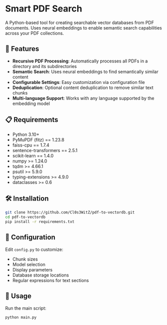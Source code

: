 # Smart PDF Search

A Python-based tool for creating searchable vector databases from PDF documents. Uses neural embeddings to enable semantic search capabilities across your PDF collections.

## 🚀 Features

- **Recursive PDF Processing**: Automatically processes all PDFs in a directory and its subdirectories
- **Semantic Search**: Uses neural embeddings to find semantically similar content
- **Configurable Settings**: Easy customization via configuration file
- **Deduplication**: Optional content deduplication to remove similar text chunks
- **Multi-language Support**: Works with any language supported by the embedding model

## 📋 Requirements

- Python 3.10+
- PyMuPDF (fitz) == 1.23.8
- faiss-cpu == 1.7.4
- sentence-transformers == 2.5.1
- scikit-learn == 1.4.0
- numpy >= 1.24.0
- tqdm >= 4.66.1
- psutil >= 5.9.0
- typing-extensions >= 4.9.0
- dataclasses >= 0.6

## 🛠️ Installation

```bash
git clone https://github.com/Cl0s3WitZ/pdf-to-vectordb.git
cd pdf-to-vectordb
pip install -r requirements.txt
```

## 🔧 Configuration

Edit `config.py` to customize:
- Chunk sizes
- Model selection
- Display parameters
- Database storage locations
- Regular expressions for text sections

## 📖 Usage

Run the main script:
```bash
python main.py
```
